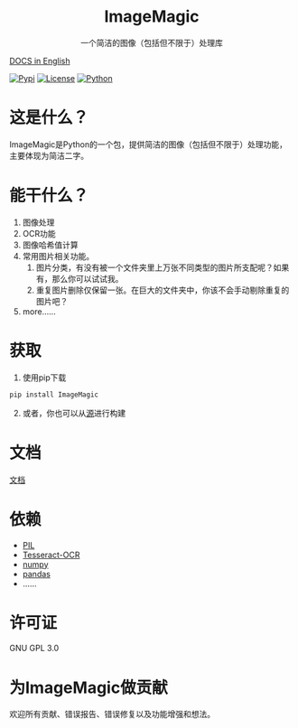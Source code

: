 <div align="center">
<h1>ImageMagic</h1>
<p>一个简洁的图像（包括但不限于）处理库</p>
</div>

[DOCS in English](https://github.com/asxez/ImageMagic/blob/master/README_EN.md)

[![Pypi](https://img.shields.io/badge/pypi-0.2.1-blue)]()
[![License](https://img.shields.io/badge/license-GPL3.0-green)]()
[![Python](https://img.shields.io/badge/python-3.10%2B-yellow)]()

# 这是什么？
ImageMagic是Python的一个包，提供简洁的图像（包括但不限于）处理功能，主要体现为简洁二字。

# 能干什么？
1. 图像处理
2. OCR功能
3. 图像哈希值计算
4. 常用图片相关功能。
   1. 图片分类，有没有被一个文件夹里上万张不同类型的图片所支配呢？如果有，那么你可以试试我。
   2. 重复图片删除仅保留一张。在巨大的文件夹中，你该不会手动剔除重复的图片吧？
5. more……


# 获取
1. 使用pip下载
```bash
pip install ImageMagic
```

2. 或者，你也可以从[源](https://github.com/asxez/ImageMagic)进行构建

# 文档
[文档](https://www.asxe.vip/2023/05/05/ImageMagic%E7%9A%84API%E6%96%87%E6%A1%A3(%E4%B8%AD%E8%8B%B1%E6%96%87%E7%89%88)/)

# 依赖
  - [PIL](https://github.com/python-pillow/Pillow)
  - [Tesseract-OCR](https://tesseract-ocr.github.io/tessdoc/Installation.html)
  - [numpy](https://github.com/numpy/numpy)
  - [pandas](https://github.com/pandas-dev/pandas)
  - ……

# 许可证
GNU GPL 3.0

# 为ImageMagic做贡献
欢迎所有贡献、错误报告、错误修复以及功能增强和想法。
